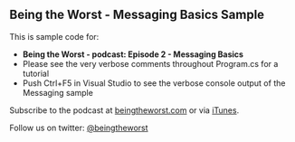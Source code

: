 ## Being the Worst - Messaging Basics Sample

This is sample code for:

* **Being the Worst - podcast:  Episode 2 - Messaging Basics**
* Please see the very verbose comments throughout Program.cs for a tutorial
* Push Ctrl+F5 in Visual Studio to see the verbose console output of the Messaging sample

Subscribe to the podcast at [beingtheworst.com](http://beingtheworst.com)
or via [iTunes](http://itunes.apple.com/us/podcast/being-the-worst/id554597082).

Follow us on twitter: [@beingtheworst](https://twitter.com/beingtheworst)